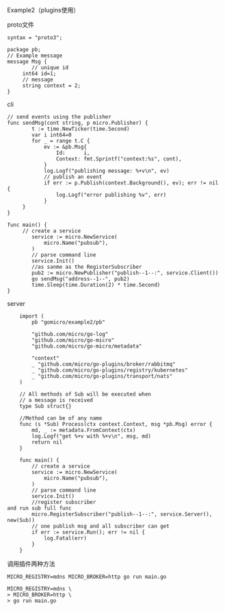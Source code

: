 Example2（plugins使用）

proto文件

    syntax = "proto3";

    package pb;
    // Example message
    message Msg {
        	// unique id
       	 int64 id=1;
       	 // message
       	 string context = 2;
    }

cli

    // send events using the publisher
    func sendMsg(cont string, p micro.Publisher) {
        	t := time.NewTicker(time.Second)
        	var i int64=0
        	for _ = range t.C {
            	ev := &pb.Msg{
                	Id:      i,
                	Context: fmt.Sprintf("context:%s", cont),
            	}
            	log.Logf("publishing message: %+v\n", ev)
            	// publish an event
            	if err := p.Publish(context.Background(), ev); err != nil {
                	log.Logf("error publishing %v", err)
            	}
       	 }
    }

    func main() {
       	 // create a service
        	service := micro.NewService(
            	micro.Name("pubsub"),
        	)
        	// parse command line
        	service.Init()
        	//as sanme as the RegisterSubscriber
        	pub2 := micro.NewPublisher("publish--1--:", service.Client())
        	go sendMsg("address--1--", pub2)
        	time.Sleep(time.Duration(2) * time.Second)
    }

server

        import (
            pb "gomicro/example2/pb"
    
            "github.com/micro/go-log"
            "github.com/micro/go-micro"
            "github.com/micro/go-micro/metadata"
    
            "context"
            _ "github.com/micro/go-plugins/broker/rabbitmq"
            _ "github.com/micro/go-plugins/registry/kubernetes"
            _ "github.com/micro/go-plugins/transport/nats"
        )
    
        // All methods of Sub will be executed when
        // a message is received
        type Sub struct{}

        //Method can be of any name
        func (s *Sub) Process(ctx context.Context, msg *pb.Msg) error {
            md, _ := metadata.FromContext(ctx)
            log.Logf("get %+v with %+v\n", msg, md)
            return nil
        }
    
        func main() {
            // create a service
            service := micro.NewService(
                micro.Name("pubsub"),
            )
            // parse command line
            service.Init()
            //register subscriber                                       and run sub full func
            micro.RegisterSubscriber("publish--1--:", service.Server(), new(Sub))
            // one publish msg and all subscriber can get
            if err := service.Run(); err != nil {
                log.Fatal(err)
            }
        }

调用插件两种方法

    MICRO_REGISTRY=mdns MICRO_BROKER=http go run main.go
    
 	MICRO_REGISTRY=mdns \
    > MICRO_BROKER=http \
    > go run main.go